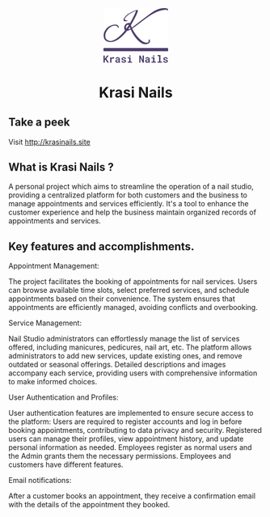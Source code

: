 <p align="center">
  <img src="https://github.com/ZhivkoTringov/Nail_studio_project/blob/main/staticfiles/images/KrasiNails_logo.png" alt="Krasi Nails logo" width="128" />
  <br />
  <h1 align="center">Krasi Nails</h1>
</p>

## Take a peek

Visit http://krasinails.site

## What is Krasi Nails ?

A personal project which aims to streamline the operation of a nail studio, providing a centralized platform for both customers and the business to manage appointments and services efficiently. It's a tool to enhance the customer experience and help the business maintain organized records of appointments and services.

## Key features and accomplishments.

Appointment Management:

The project facilitates the booking of appointments for nail services.
Users can browse available time slots, select preferred services, and schedule appointments based on their convenience.
The system ensures that appointments are efficiently managed, avoiding conflicts and overbooking.

Service Management:

Nail Studio administrators can effortlessly manage the list of services offered, including manicures, pedicures, nail art, etc.
The platform allows administrators to add new services, update existing ones, and remove outdated or seasonal offerings.
Detailed descriptions and images accompany each service, providing users with comprehensive information to make informed choices.

User Authentication and Profiles:

User authentication features are implemented to ensure secure access to the platform:
Users are required to register accounts and log in before booking appointments, contributing to data privacy and security.
Registered users can manage their profiles, view appointment history, and update personal information as needed.
Employees register as normal users and the Admin grants them the necessary permissions.
Employees and customers have different features.

Email notifications:

After a customer books an appointment, they receive a confirmation email with the details of the appointment they booked.

